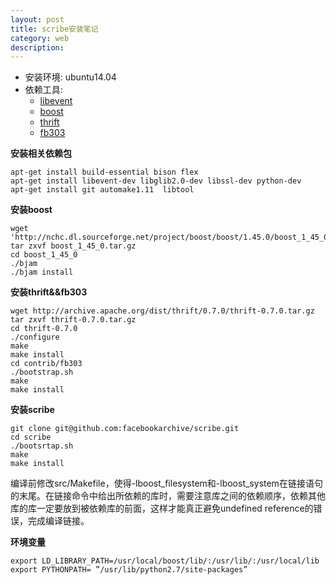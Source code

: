 ```yaml
---
layout: post
title: scribe安装笔记
category: web
description:
---
```


- 安装环境: ubuntu14.04  
- 依赖工具:  
	- [libevent](http://libevent.org)
	- [boost](http://www.boost.org)
	- [thrift](http://thrift.apache.org)
	- [fb303](https://github.com/apache/thrift/tree/master/contrib/fb303)    

**安装相关依赖包**  

	apt-get install build-essential bison flex  
	apt-get install libevent-dev libglib2.0-dev libssl-dev python-dev 
	apt-get install git automake1.11  libtool   

**安装boost**   

	wget 'http://nchc.dl.sourceforge.net/project/boost/boost/1.45.0/boost_1_45_0.tar.gz'
	tar zxvf boost_1_45_0.tar.gz
	cd boost_1_45_0
	./bjam 
	./bjam install  

**安装thrift&&fb303**  

	wget http://archive.apache.org/dist/thrift/0.7.0/thrift-0.7.0.tar.gz
	tar zxvf thrift-0.7.0.tar.gz
	cd thrift-0.7.0
	./configure 
	make
	make install
	cd contrib/fb303
	./bootstrap.sh
	make
	make install  

**安装scribe**

	git clone git@github.com:facebookarchive/scribe.git
	cd scribe
	./bootsrtap.sh
	make
	make install  
 
编译前修改src/Makefile，使得-lboost_filesystem和-lboost_system在链接语句的末尾。在链接命令中给出所依赖的库时，需要注意库之间的依赖顺序，依赖其他库的库一定要放到被依赖库的前面，这样才能真正避免undefined reference的错误，完成编译链接。

**环境变量**  

	export LD_LIBRARY_PATH=/usr/local/boost/lib/:/usr/lib/:/usr/local/lib  
	export PYTHONPATH= ”/usr/lib/python2.7/site-packages”  
  
  

